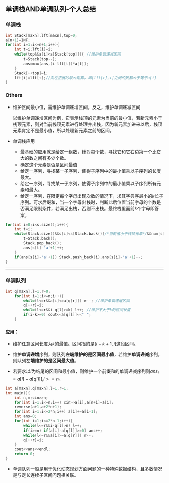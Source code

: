 ## 单调栈AND单调队列-个人总结

### 单调栈

```cpp
int Stack[maxn],lft[maxn],top=0;
a[n+1]=INF;
for(int i=1;i<=n+1;i++){
    int t=i;lft[i]=i;
    while(top&&a[i]<a[Stack[top]]){ //维护单调递减区间
        t=Stack[top--];
        ans=max(ans,(i-lft[t])*a[t]);
    }
    Stack[++top]=i;
    lft[i]=lft[t];//向左拓展的最大距离，即[lft[t],i]之间的数都大于等于a[i]
}
```



### Others

- 维护区间最小值，需维护单调递增区间，反之，维护单调递减区间

  以维护单调递增区间为例，它表示栈顶的元素为当前的最小值，若新元素小于栈顶元素，则对当前栈顶元素进行处理并出栈，因为新元素加进来以后，栈顶元素肯定不是最小值，所以处理新元素之前的区间。

- 单调栈应用

  - 最基础的应用就是给定一组数，针对每个数，寻找它和它右边第一个比它大的数之间有多少个数。
  - 确定这个元素是否是区间最值
  - 给定一序列，寻找某一子序列，使得子序列中的最小值乘以子序列的长度最大。
  - 给定一序列，寻找某一子序列，使得子序列中的最小值乘以子序列所有元素和最大。
  - 给定一序列，在限定每个字母出现次数的情况下，求其字典序最小的$k$长子序列。可求后缀和，当一个字母出栈时，判断此后位置当前字母的个数是否满足限制条件，若满足出栈，否则不出栈。最终栈里面前$k$个字母即答案。

```cpp
for(int i=0;i<s.size();i++){
    int t=i;
    while(Stack.size()&&s[i]<s[Stack.back()]/*当前值小于栈顶元素*/&&num[s[Stack.back()]-'a'][i]/*原串的每个字母的后缀和*/>=ans[s[Stack.back()]-'a'+1]+1/*后缀中此字母的出现次数能够满足限制条件*/&&ans[s[i]-'a'+1]/*每个字母限制出现的次数，要保证当前字母还有*/){
        t=Stack.back();
        Stack.pop_back();
        ans[s[t]-'a'+1]++;
    }
    if(ans[s[i]-'a'+1]) Stack.push_back(i),ans[s[i]-'a'+1]--;
}
```
---

### 单调队列

```cpp
int q[maxn],l=1,r=0;
	for(int i=1;i<=n;i++){
   		while(l<=r&&a[i]<=a[q[r]]) r--; //维护单调递增区间
        q[++r]=i;
        while(l<=r&&i-q[l]>=k) l++; //维护不大于k的区间长度
        if(i-k>=0) cout<<a[q[l]]<<" ";
    }
```

#### 应用：

- 维护任意区间长度为$k$的最值。区间指的是$[i-k+1,i]$这段区间。

- 维护**单调递增**序列，则队列**左端维护的是区间最小值**，若维护**单调递减**序列，则队列左**端维护的是区间最大值**。

- 若要求以$i$为结尾的区间和最小值，则维护一个前缀和的单调递减序列则$ans_i=a[i]-a[q[l]]$,​$i>=n$。

```cpp
int a[maxn],q[maxn],l=1,r=1;
int main(){
	int n,m;cin>>n;
	for(int i=1;i<=n;i++) cin>>a[i],a[n+i]=a[i];
	reverse(a+1,a+2*n+1);
	for(int i=1;i<=2*n;i++) a[i]+=a[i-1];
	int ans=0;
	for(int i=1;i<=2*n-1;i++){
		while(l<=r&&i-q[l]>n) l++;
		if(i>=n) if(a[i]-a[q[l]]>=0) ans++;
		while(l<=r&&a[i]>=a[q[r]]) r--;
		q[++r]=i;
	}
	cout<<ans<<endl;
	return 0;
}
```

- 单调队列一般是用于优化动态规划方面问题的一种特殊数据结构，且多数情况是与定长连续子区间问题相关联。

